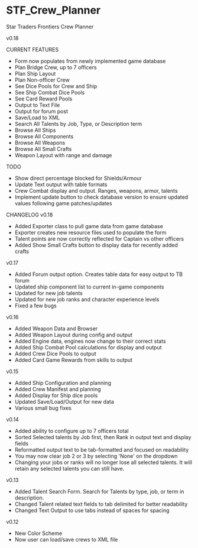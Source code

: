# STF_Crew_Planner
Star Traders Frontiers Crew Planner 

v0.18

CURRENT FEATURES
- Form now populates from newly implemented game database
- Plan Bridge Crew, up to 7 officers
- Plan Ship Layout
- Plan Non-officer Crew
- See Dice Pools for Crew and Ship
- See Ship Combat Dice Pools
- See Card Reward Pools
- Output to Text File
- Output for forum post
- Save/Load to XML
- Search All Talents by Job, Type, or Description term
- Browse All Ships
- Browse All Components
- Browse All Weapons
- Browse All Small Crafts
- Weapon Layout with range and damage


TODO
- Show direct percentage blocked for Shields/Armour
- Update Text output with table formats
- Crew Combat display and output.  Ranges, weapons, armor, talents
- Implement update button to check database version to ensure updated values following game patches/updates


CHANGELOG
v0.18
- Added Exporter class to pull game data from game database
- Exporter creates new resource files used to populate the form
- Talent points are now correctly reflected for Captain vs other officers
- Added Show Small Crafts button to display data for recently added crafts 

v0.17
- Added Forum output option.  Creates table data for easy output to TB forum
- Updated ship component list to current in-game components
- Updated for new job talents
- Updated for new job ranks and character experience levels
- Fixed a few bugs

v0.16
- Added Weapon Data and Browser
- Added Weapon Layout during config and output
- Added Engine data, engines now change to their correct stats
- Added Ship Combat Pool calculations for display and output
- Added Crew Dice Pools to output
- Added Card Game Rewards from skills to output

v0.15
- Added Ship Configuration and planning
- Added Crew Manifest and planning
- Added Display for Ship dice pools
- Updated Save/Load/Output for new data
- Various small bug fixes

v0.14
- Added ability to configure up to 7 officers total
- Sorted Selected talents by Job first, then Rank in output text and display fields
- Reformatted output text to be tab-formatted and focused on readability
- You may now clear job 2 or 3 by selecting 'None' on the dropdown
- Changing your jobs or ranks will no longer lose all selected talents. It will retain any selected talents you can still have.

v0.13
- Added Talent Search Form. Search for Talents by type, job, or term in description.
- Changed Talent related text fields to tab delimited for better readability
- Changed Text Output to use tabs instead of spaces for spacing

v0.12
- New Color Scheme
- Now user can load/save crews to XML file
